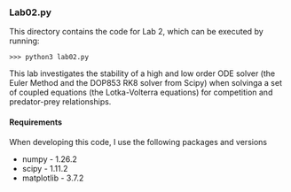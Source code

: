### Lab02.py
This directory contains the code for Lab 2, which can be executed by running:
```
>>> python3 lab02.py
```
This lab investigates the stability of a high and low order ODE solver 
(the Euler Method and the DOP853 RK8 solver from Scipy) when solvinga a
set of coupled equations (the Lotka-Volterra equations) for competition
and predator-prey relationships.

#### Requirements
When developing this code, I use the following packages and versions
* numpy - 1.26.2
* scipy - 1.11.2
* matplotlib - 3.7.2

